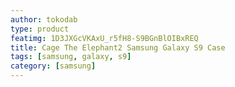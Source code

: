 ```yaml
---
author: tokodab
type: product
featimg: 1D3JXGcVKAxU_r5fH8-S9BGnBlOIBxREQ
title: Cage The Elephant2 Samsung Galaxy S9 Case
tags: [samsung, galaxy, s9]
category: [samsung]
---
```

